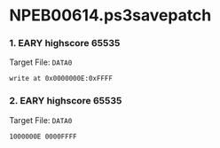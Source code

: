 # NPEB00614.ps3savepatch

### 1. EARY highscore 65535

Target File: `DATA0`

```
write at 0x0000000E:0xFFFF
```

### 2. EARY highscore 65535

Target File: `DATA0`

```
1000000E 0000FFFF
```

